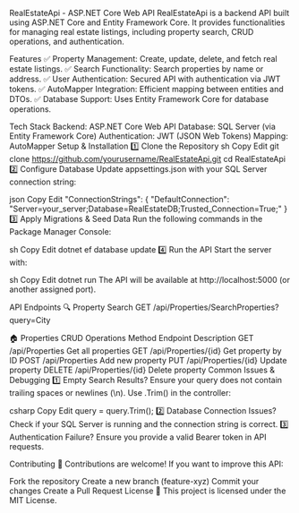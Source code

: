 RealEstateApi - ASP.NET Core Web API
RealEstateApi is a backend API built using ASP.NET Core and Entity Framework Core. It provides functionalities for managing real estate listings, including property search, CRUD operations, and authentication.

Features
✅ Property Management: Create, update, delete, and fetch real estate listings.
✅ Search Functionality: Search properties by name or address.
✅ User Authentication: Secured API with authentication via JWT tokens.
✅ AutoMapper Integration: Efficient mapping between entities and DTOs.
✅ Database Support: Uses Entity Framework Core for database operations.

Tech Stack
Backend: ASP.NET Core Web API
Database: SQL Server (via Entity Framework Core)
Authentication: JWT (JSON Web Tokens)
Mapping: AutoMapper
Setup & Installation
1️⃣ Clone the Repository
sh
Copy
Edit
git clone https://github.com/yourusername/RealEstateApi.git
cd RealEstateApi
2️⃣ Configure Database
Update appsettings.json with your SQL Server connection string:

json
Copy
Edit
"ConnectionStrings": {
  "DefaultConnection": "Server=your_server;Database=RealEstateDB;Trusted_Connection=True;"
}
3️⃣ Apply Migrations & Seed Data
Run the following commands in the Package Manager Console:

sh
Copy
Edit
dotnet ef database update
4️⃣ Run the API
Start the server with:

sh
Copy
Edit
dotnet run
The API will be available at http://localhost:5000 (or another assigned port).

API Endpoints
🔍 Property Search
GET /api/Properties/SearchProperties?query=City

🏠 Properties CRUD Operations
Method	Endpoint	Description
GET	/api/Properties	Get all properties
GET	/api/Properties/{id}	Get property by ID
POST	/api/Properties	Add new property
PUT	/api/Properties/{id}	Update property
DELETE	/api/Properties/{id}	Delete property
Common Issues & Debugging
1️⃣ Empty Search Results? Ensure your query does not contain trailing spaces or newlines (\n). Use .Trim() in the controller:

csharp
Copy
Edit
query = query.Trim();
2️⃣ Database Connection Issues? Check if your SQL Server is running and the connection string is correct.
3️⃣ Authentication Failure? Ensure you provide a valid Bearer token in API requests.

Contributing
🙌 Contributions are welcome! If you want to improve this API:

Fork the repository
Create a new branch (feature-xyz)
Commit your changes
Create a Pull Request
License
📜 This project is licensed under the MIT License.

